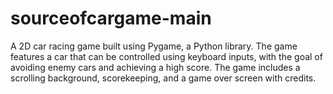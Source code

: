 # sourceofcargame-main
 A 2D car racing game built using Pygame, a Python library. The game features a car that can be controlled using keyboard inputs, with the goal of avoiding enemy cars and achieving a high score. The game includes a scrolling background, scorekeeping, and a game over screen with credits.
